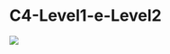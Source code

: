 # C4-Level1-e-Level2
[![](https://mermaid.ink/img/pako:eNqdVO-L2kAQ_VeGRagHniSaeBroB7VHKbSlnBTaEiirmcSFza5sNudZ8X_v5Mee0WtpOb84-zLz3pvZZY5soxNkEQNYBkutLD7ZWEH9s8JKhNWhsJhD-w0SwTPDc0i1gc9oUymeXP49ZZidEQX-XOhSJdwc-mtvADFrE8HBMbuBoysD-IKm0Kq_KQurczTzbsmyBWEeswqfg0uDvbBb4M4F5JiviWgrdkR_Ju9Gz3EnbBvsN3_zC_GVNchzobI2qbUgpd4XUBakBlZDUWdBrh8FFsBVAvSFwgsblzKLxaWMNtciFUZsdouQcMtBp8ClrM-b6iqUBf7IheRruiOh3BTeFLCkdKmz4R-ncHLBA8ruwJ-7r5SrdoqX_VDH5LJDW3G4QnAciwVU_t-jLbpuyZhQ9GhyboVWHaqW7HwjX3fUMN5LzKlsZQ8Su0Z7KfEttdTmbcz2W2GxmldvnTksM3hoIG0SNA42mHScNxrk_wX_-Rn0qvfuyteybISkUPgC1GlaoP1GUPh3kTNzE92_QuI7Qbe-9_8iy9eKBN5VZ7fhP2VJrHtTXd16_FeyDrvSuPAx8rqPpJX9yA-6JGqViqzf2wSrLd_hB_Wg91Th1wybwO2aDn7DBoy85VwktPHqBRQzeqM5dR9RmGDKS2ljFqsTpfLS6tVBbVhkTYkDZnSZbVmUclnQqaytvGvW4TO64-qH1rkroSOLjuyJRXeT4WTmheHMm06DYOz7A3Zg0cwbetPxZDqbjcPZaDyenAbsV13vD4PQ86d3I28ymkzHvhcOGCaCtsKnZmHXe_v0GxNT2EU?type=png)](https://mermaid.live/edit#pako:eNqdVO-L2kAQ_VeGRagHniSaeBroB7VHKbSlnBTaEiirmcSFza5sNudZ8X_v5Mee0WtpOb84-zLz3pvZZY5soxNkEQNYBkutLD7ZWEH9s8JKhNWhsJhD-w0SwTPDc0i1gc9oUymeXP49ZZidEQX-XOhSJdwc-mtvADFrE8HBMbuBoysD-IKm0Kq_KQurczTzbsmyBWEeswqfg0uDvbBb4M4F5JiviWgrdkR_Ju9Gz3EnbBvsN3_zC_GVNchzobI2qbUgpd4XUBakBlZDUWdBrh8FFsBVAvSFwgsblzKLxaWMNtciFUZsdouQcMtBp8ClrM-b6iqUBf7IheRruiOh3BTeFLCkdKmz4R-ncHLBA8ruwJ-7r5SrdoqX_VDH5LJDW3G4QnAciwVU_t-jLbpuyZhQ9GhyboVWHaqW7HwjX3fUMN5LzKlsZQ8Su0Z7KfEttdTmbcz2W2GxmldvnTksM3hoIG0SNA42mHScNxrk_wX_-Rn0qvfuyteybISkUPgC1GlaoP1GUPh3kTNzE92_QuI7Qbe-9_8iy9eKBN5VZ7fhP2VJrHtTXd16_FeyDrvSuPAx8rqPpJX9yA-6JGqViqzf2wSrLd_hB_Wg91Th1wybwO2aDn7DBoy85VwktPHqBRQzeqM5dR9RmGDKS2ljFqsTpfLS6tVBbVhkTYkDZnSZbVmUclnQqaytvGvW4TO64-qH1rkroSOLjuyJRXeT4WTmheHMm06DYOz7A3Zg0cwbetPxZDqbjcPZaDyenAbsV13vD4PQ86d3I28ymkzHvhcOGCaCtsKnZmHXe_v0GxNT2EU)
